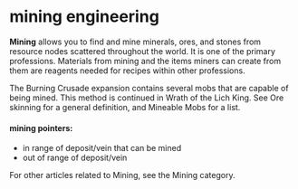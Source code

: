 # mining engineering

**Mining** allows you to find and mine minerals, ores, and stones from resource nodes scattered throughout the world. It is one of the primary professions. Materials from mining and the items miners can create from them are reagents needed for recipes within other professions.

The Burning Crusade expansion contains several mobs that are capable of being mined. This method is continued in Wrath of the Lich King. See Ore skinning for a general definition, and Mineable Mobs for a list.

#### mining pointers:
- in range of deposit/vein that can be mined
- out of range of deposit/vein

For other articles related to Mining, see the Mining category.